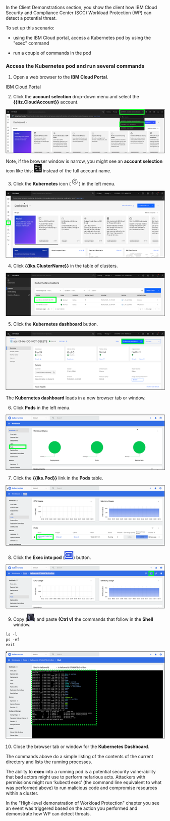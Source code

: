 In the Client Demonstrations section, you show the client how IBM Cloud Security and Compliance Center (SCC) Workload Protection (WP) can detect a potential threat. 

To set up this scenario:

  - using the IBM Cloud portal, access a Kubernetes pod by using the "exec" command
  
  - run a couple of commands in the pod
  
### Access the Kubernetes pod and run several commands
  
1. Open a web browser to the **IBM Cloud Portal**.

<a href="https://cloud.ibm.com" target="_blank">IBM Cloud Portal</a>

2. Click the **account selection** drop-down menu and select the **{{itz.CloudAccount}}** account.

![](../env/_attachments/switchAccount.png)

Note, if the browser window is narrow, you might see an **account selection** icon like this: ![](../env/_attachments/switchAccountIcon.png) instead of the full account name.

3. Click the **Kubernetes** icon (![](_attachments/kubernetesIcon.png)) in the left menu.

![](../env/_attachments/kubernetes.png)

4. Click **{{iks.ClusterName}}** in the table of clusters.

![](../env/_attachments/iksClusters.png)

5. Click the **Kubernetes dashboard** button.

![](../env/_attachments/iksClusterOverview.png)

The **Kubernetes dashboard** loads in a new browser tab or window.

6. Click **Pods** in the left menu.

![](../env/_attachments/iksClusterDashboard.png)

7. Click the **{{iks.Pod}}** link in the **Pods** table.

![](../env/_attachments/iksClusterDashboardPods.png)

8. Click the **Exec into pod** (![](_attachments/execIntoPodIcon.png)) button.

![](../env/_attachments/iksClusterDashboardPod.png)

9. Copy (![](_attachments/copyAndPasteIcon.png)) and paste **(Ctrl v)** the commands that follow in the **Shell** window.

```
ls -l
ps -ef
exit

```

![](../env/_attachments/iksClusterDashboardPodExec.png)

10. Close the browser tab or window for the **Kubernetes Dashboard**.

The commands above do a simple listing of the contents of the current directory and lists the running processes. 

The ability to **exec** into a running pod is a potential security vulnerability that bad actors might use to perform nefarious acts. Attackers with permissions might run ‘kubectl exec’ (the command line equivalent to what was performed above) to run malicious code and compromise resources within a cluster.

In the "High-level demonstration of Workload Protection" chapter you see an event was triggered based on the action you performed and demonstrate how WP can detect threats.